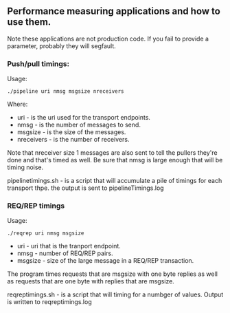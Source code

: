 ## Performance measuring applications and how to use them.

Note these applications are not production code.  If you fail to provide a parameter,
probably they will segfault.

### Push/pull  timings:

Usage:
```
./pipeline uri nmsg msgsize nreceivers
```
Where:

*  uri - is the uri used for the transport endpoints.
*  nmsg - is the number of messages to send.
*  msgsize - is the size of the messages.
*  nreceivers - is the number of receivers.

Note that nreceiver size 1 messages are also sent to tell the pullers they're done and that's
timed as well.  Be sure that nmsg is large enough that will be timing noise.

pipelinetimings.sh - is a script that will accumulate a pile of timings for each transport thpe.
the output is sent to pipelineTimings.log

### REQ/REP timings

Usage:
```
./reqrep uri nmsg msgsize
```

* uri - uri that is the tranport endpoint.
* nmsg - number of REQ/REP pairs.
* msgsize - size of the large message in a REQ/REP transaction.

The program times requests that are msgsize with one byte replies as well as requests that are one
byte with replies that are msgsize.

reqreptimings.sh - is a script that will timing for a numbger of values. Output is written to reqreptimings.log
